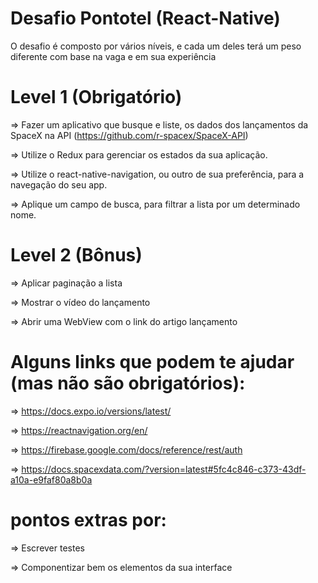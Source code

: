 # Desafio Pontotel (React-Native)

O desafio é composto por vários níveis, e cada um deles terá um peso diferente com base na vaga e em sua experiência

# Level 1 (Obrigatório)
=> Fazer um aplicativo que busque e liste, os dados dos lançamentos da SpaceX na API  (https://github.com/r-spacex/SpaceX-API)

=> Utilize o Redux para gerenciar os estados da sua aplicação.

=> Utilize o react-native-navigation, ou outro de sua preferência, para a navegação do seu app.

=> Aplique um campo de busca, para filtrar a lista por um determinado nome.
 
# Level 2 (Bônus)
=> Aplicar paginação a lista

=> Mostrar o vídeo do lançamento

=> Abrir uma WebView com o link do artigo lançamento


# Alguns links que podem te ajudar (mas não são obrigatórios):
=> https://docs.expo.io/versions/latest/

=> https://reactnavigation.org/en/

=> https://firebase.google.com/docs/reference/rest/auth

=> https://docs.spacexdata.com/?version=latest#5fc4c846-c373-43df-a10a-e9faf80a8b0a

# pontos extras por:
=> Escrever testes

=> Componentizar bem os elementos da sua interface
